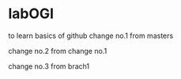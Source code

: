 # labOGI
to learn basics of github
change no.1 from masters

change no.2 from change no.1

change no.3 from brach1
